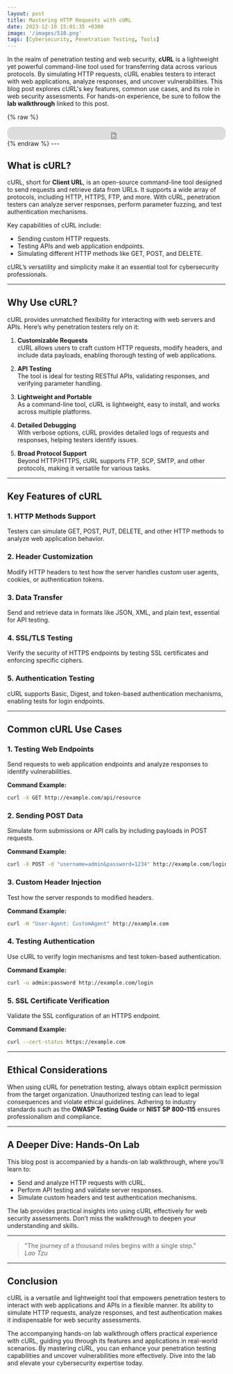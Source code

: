 ```yaml
---
layout: post
title: Mastering HTTP Requests with cURL
date: 2023-12-10 15:01:35 +0300
image: '/images/510.png'
tags: [Cybersecurity, Penetration Testing, Tools]
---
```


In the realm of penetration testing and web security, **cURL** is a lightweight yet powerful command-line tool used for transferring data across various protocols. By simulating HTTP requests, cURL enables testers to interact with web applications, analyze responses, and uncover vulnerabilities. This blog post explores cURL's key features, common use cases, and its role in web security assessments. For hands-on experience, be sure to follow the **lab walkthrough** linked to this post.

{% raw %}
<iframe style="border-radius:12px" src="https://open.spotify.com/embed/episode/4hQsSMywcZRVSLi4ZVKRMK?utm_source=generator" width="100%" height="30" frameborder="0" allowfullscreen="" allow="autoplay; clipboard-write; encrypted-media; fullscreen; picture-in-picture"></iframe>
{% endraw %}
---

## What is cURL?

cURL, short for **Client URL**, is an open-source command-line tool designed to send requests and retrieve data from URLs. It supports a wide array of protocols, including HTTP, HTTPS, FTP, and more. With cURL, penetration testers can analyze server responses, perform parameter fuzzing, and test authentication mechanisms.

Key capabilities of cURL include:
- Sending custom HTTP requests.  
- Testing APIs and web application endpoints.  
- Simulating different HTTP methods like GET, POST, and DELETE.  

cURL’s versatility and simplicity make it an essential tool for cybersecurity professionals.

---

## Why Use cURL?

cURL provides unmatched flexibility for interacting with web servers and APIs. Here’s why penetration testers rely on it:

1. **Customizable Requests**  
   cURL allows users to craft custom HTTP requests, modify headers, and include data payloads, enabling thorough testing of web applications.

2. **API Testing**  
   The tool is ideal for testing RESTful APIs, validating responses, and verifying parameter handling.

3. **Lightweight and Portable**  
   As a command-line tool, cURL is lightweight, easy to install, and works across multiple platforms.

4. **Detailed Debugging**  
   With verbose options, cURL provides detailed logs of requests and responses, helping testers identify issues.

5. **Broad Protocol Support**  
   Beyond HTTP/HTTPS, cURL supports FTP, SCP, SMTP, and other protocols, making it versatile for various tasks.

---

## Key Features of cURL

### 1. **HTTP Methods Support**
Testers can simulate GET, POST, PUT, DELETE, and other HTTP methods to analyze web application behavior.

### 2. **Header Customization**
Modify HTTP headers to test how the server handles custom user agents, cookies, or authentication tokens.

### 3. **Data Transfer**
Send and retrieve data in formats like JSON, XML, and plain text, essential for API testing.

### 4. **SSL/TLS Testing**
Verify the security of HTTPS endpoints by testing SSL certificates and enforcing specific ciphers.

### 5. **Authentication Testing**
cURL supports Basic, Digest, and token-based authentication mechanisms, enabling tests for login endpoints.

---

## Common cURL Use Cases

### 1. **Testing Web Endpoints**
Send requests to web application endpoints and analyze responses to identify vulnerabilities.

**Command Example:**  
```bash
curl -X GET http://example.com/api/resource
```

### 2. **Sending POST Data**
Simulate form submissions or API calls by including payloads in POST requests.

**Command Example:**  
```bash
curl -X POST -d "username=admin&password=1234" http://example.com/login
```

### 3. **Custom Header Injection**
Test how the server responds to modified headers.

**Command Example:**  
```bash
curl -H "User-Agent: CustomAgent" http://example.com
```

### 4. **Testing Authentication**
Use cURL to verify login mechanisms and test token-based authentication.

**Command Example:**  
```bash
curl -u admin:password http://example.com/login
```

### 5. **SSL Certificate Verification**
Validate the SSL configuration of an HTTPS endpoint.

**Command Example:**  
```bash
curl --cert-status https://example.com
```

---

## Ethical Considerations

When using cURL for penetration testing, always obtain explicit permission from the target organization. Unauthorized testing can lead to legal consequences and violate ethical guidelines. Adhering to industry standards such as the **OWASP Testing Guide** or **NIST SP 800-115** ensures professionalism and compliance.

---

## A Deeper Dive: Hands-On Lab

This blog post is accompanied by a hands-on lab walkthrough, where you’ll learn to:
- Send and analyze HTTP requests with cURL.
- Perform API testing and validate server responses.
- Simulate custom headers and test authentication mechanisms.

The lab provides practical insights into using cURL effectively for web security assessments. Don’t miss the walkthrough to deepen your understanding and skills.

---

> "The journey of a thousand miles begins with a single step."  
> <cite>Lao Tzu</cite>

---

## Conclusion

cURL is a versatile and lightweight tool that empowers penetration testers to interact with web applications and APIs in a flexible manner. Its ability to simulate HTTP requests, analyze responses, and test authentication makes it indispensable for web security assessments.

The accompanying hands-on lab walkthrough offers practical experience with cURL, guiding you through its features and applications in real-world scenarios. By mastering cURL, you can enhance your penetration testing capabilities and uncover vulnerabilities more effectively. Dive into the lab and elevate your cybersecurity expertise today.
